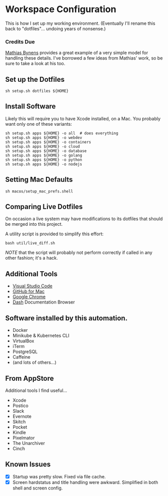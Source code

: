 # Workspace Configuration

This is how I set up my working environment. 
(Eventually I'll rename this back to "dotfiles"... undoing years of nonsense.)


### Credits Due

[Mathias Bynens](https://github.com/mathiasbynens/dotfiles) provides a great
example of a very simple model for handling these details. I've borrowed a few
ideas from Mathias' work, so be sure to take a look at his too.

## Set up the Dotfiles

```shell
sh setup.sh dotfiles ${HOME}
```

## Install Software

Likely this will require you to have Xcode installed, on a Mac.
You probably want only one of these variants:

```shell
sh setup.sh apps ${HOME} -o all  # does everything
sh setup.sh apps ${HOME} -o webdev
sh setup.sh apps ${HOME} -o containers
sh setup.sh apps ${HOME} -o cloud
sh setup.sh apps ${HOME} -o database
sh setup.sh apps ${HOME} -o golang
sh setup.sh apps ${HOME} -o python
sh setup.sh apps ${HOME} -o nodejs
```

## Setting Mac Defaults

```shell
sh macos/setup_mac_prefs.shell
```

## Comparing Live Dotfiles

On occasion a live system may have modifications to its dotfiles that should be
merged into this project. 

A utility script is provided to simplify this effort:

```shell
bash util/live_diff.sh
```

*NOTE* that the script will probably not perform correctly if called in any
other fashion; it's a hack. 

## Additional Tools

- [Visual Studio Code][1]
- [GitHub for Mac][2]
- [Google Chrome][3]
- [Dash][4] Documentation Browser


## Software installed by this automation.

- Docker
- Minikube & Kubernetes CLI
- VirtualBox
- iTerm 
- PostgreSQL
- Caffeine
- (and lots of others...)


## From AppStore

Additional tools I find useful...

- Xcode
- Postico
- Slack
- Evernote
- Skitch
- Pocket
- Kindle
- Pixelmator
- The Unarchiver
- Cinch


## Known Issues

- [x] Startup was pretty slow. Fixed via file cache.
- [x] Screen hardstatus and title handling were awkward. Simplified in both shell and screen config.

[1]: https://code.visualstudio.com/download
[2]: https://desktop.github.com/
[3]: https://www.google.com/chrome/browser/desktop/
[4]: https://kapeli.com/dash
[10]: https://github.com/settings/keys
